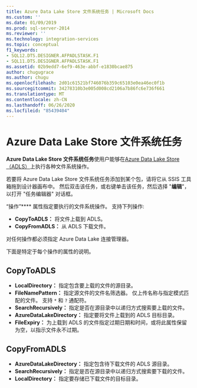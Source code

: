 ```yaml
---
title: Azure Data Lake Store 文件系统任务 | Microsoft Docs
ms.custom: ''
ms.date: 01/09/2019
ms.prod: sql-server-2014
ms.reviewer: ''
ms.technology: integration-services
ms.topic: conceptual
f1_keywords:
- SQL12.DTS.DESIGNER.AFPADLSTASK.F1
- SQL11.DTS.DESIGNER.AFPADLSTASK.F1
ms.assetid: 02b9edd7-6ef9-463e-abbf-e1830bcae875
author: chugugrace
ms.author: chugu
ms.openlocfilehash: 2d01c61521bf746076b359c65103e0ea46ec0f1b
ms.sourcegitcommit: 34278310b3e005d008cd2106a7b86fc6e736f661
ms.translationtype: MT
ms.contentlocale: zh-CN
ms.lasthandoff: 06/26/2020
ms.locfileid: "85439404"
---
```

# <a name="azure-data-lake-store-file-system-task"></a>Azure Data Lake Store 文件系统任务

**Azure Data Lake Store 文件系统任务**使用户能够在[Azure Data Lake Store （ADLS）](https://azure.microsoft.com/services/data-lake-store/)上执行各种文件系统操作。

若要将 Azure Data Lake Store 文件系统任务添加到某个包，请将它从 SSIS 工具箱拖到设计器画布中。 然后双击该任务，或右键单击该任务，然后选择 "**编辑**"，以打开 "任务编辑器" 对话框。

“操作”**** 属性指定要执行的文件系统操作。 支持下列操作:

* **CopyToADLS：** 将文件上载到 ADLS。
* **CopyFromADLS：** 从 ADLS 下载文件。

对任何操作都必须指定 Azure Data Lake 连接管理器。

下面是特定于每个操作的属性的说明。

## <a name="copytoadls"></a>CopyToADLS

* **LocalDirectory：** 指定包含要上载的文件的源目录。
* **FileNamePattern：** 指定源文件的文件名筛选器。 仅上传名称与指定模式匹配的文件。 支持 `*` 和 `?` 通配符。
* **SearchRecursively：** 指定是否在源目录中以递归方式搜索要上载的文件。
* **AzureDataLakeDirectory：** 指定要将文件上载到的 ADLS 目标目录。
* **FileExpiry：** 为上载到 ADLS 的文件指定过期日期和时间，或将此属性保留为空，以指示文件永不过期。

## <a name="copyfromadls"></a>CopyFromADLS

* **AzureDataLakeDirectory：** 指定包含待下载文件的 ADLS 源目录。
* **SearchRecursively：** 指定是否在源目录中以递归方式搜索要下载的文件。
* **LocalDirectory：** 指定要存储已下载文件的目标目录。
